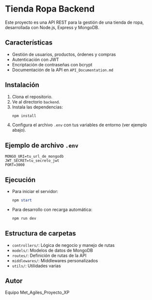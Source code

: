 # Tienda Ropa Backend

Este proyecto es una API REST para la gestión de una tienda de ropa, desarrollada con Node.js, Express y MongoDB.

## Características
- Gestión de usuarios, productos, órdenes y compras
- Autenticación con JWT
- Encriptación de contraseñas con bcrypt
- Documentación de la API en `API_Documentation.md`

## Instalación
1. Clona el repositorio.
2. Ve al directorio `backend`.
3. Instala las dependencias:
   ```powershell
   npm install
   ```
4. Configura el archivo `.env` con tus variables de entorno (ver ejemplo abajo).

## Ejemplo de archivo `.env`
```
MONGO_URI=tu_url_de_mongodb
JWT_SECRET=tu_secreto_jwt
PORT=3000
```

## Ejecución
- Para iniciar el servidor:
  ```powershell
  npm start
  ```
- Para desarrollo con recarga automática:
  ```powershell
  npm run dev
  ```

## Estructura de carpetas
- `controllers/`: Lógica de negocio y manejo de rutas
- `models/`: Modelos de datos de MongoDB
- `routes/`: Definición de rutas de la API
- `middlewares/`: Middlewares personalizados
- `utils/`: Utilidades varias

## Autor
Equipo Met_Agiles_Proyecto_XP
